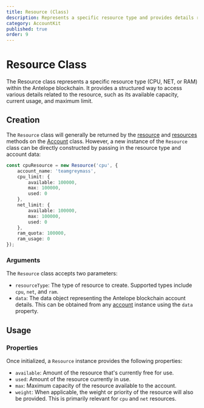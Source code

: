 ```yaml
---
title: Resource (Class)
description: Represents a specific resource type and provides details related to its usage in an Antelope blockchain account.
category: AccountKit
published: true
order: 9
---
```


# Resource Class

The Resource class represents a specific resource type (CPU, NET, or RAM) within the Antelope blockchain. It provides a structured way to access various details related to the resource, such as its available capacity, current usage, and maximum limit.

## Creation

The `Resource` class will generally be returned by the [resource](/docs/account-kit/resource-method) and [resources](/docs/account-kit/resources-method) methods on the [Account](/docs/account-kit/account) class. However, a new instance of the `Resource` class can be directly constructed by passing in the resource type and account data:

```typescript 
const cpuResource = new Resource('cpu', {
    account_name: 'teamgreymass',
    cpu_limit: {
        available: 100000,
        max: 100000,
        used: 0
    },
    net_limit: {
        available: 100000,
        max: 100000,
        used: 0
    },
    ram_quota: 100000,
    ram_usage: 0
});
```

### Arguments

The `Resource` class accepts two parameters:

- `resourceType`: The type of resource to create. Supported types include `cpu`, `net`, and `ram`.
- `data`: The data object representing the Antelope blockchain account details. This can be obtained from any [account](/docs/account-kit/account) instance using the `data` property.

## Usage

### Properties

Once initialized, a `Resource` instance provides the following properties:

- `available`: Amount of the resource that's currently free for use.
- `used`: Amount of the resource currently in use.
- `max`: Maximum capacity of the resource available to the account.
- `weight`: When applicable, the weight or priority of the resource will also be provided. This is primarily relevant for `cpu` and `net` resources.
